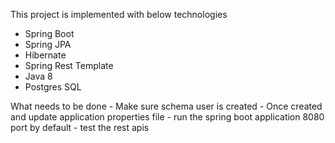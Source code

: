 This project is implemented with below technologies
 - Spring Boot
 - Spring JPA
 - Hibernate
 - Spring Rest Template
 - Java 8
 - Postgres SQL

What needs to be done
	- Make sure schema user is created
	- Once created and update application properties file
	- run the spring boot application 8080 port by default
	- test the rest apis


